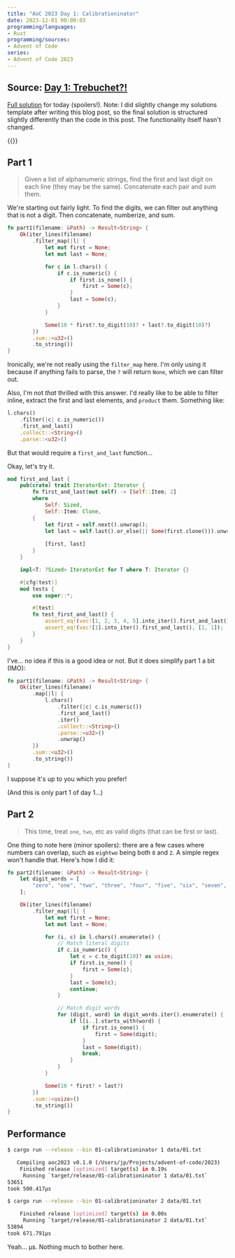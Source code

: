```yaml
---
title: "AoC 2023 Day 1: Calibrationinator"
date: 2023-12-01 00:00:03
programming/languages:
- Rust
programming/sources:
- Advent of Code
series:
- Advent of Code 2023
---
```

## Source: [Day 1: Trebuchet?!](https://adventofcode.com/2023/day/1)

[Full solution](https://github.com/jpverkamp/advent-of-code/tree/master/2023/solutions/day01) for today (spoilers!). Note: I did slightly change my solutions template after writing this blog post, so the final solution is structured slightly differently than the code in this post. The functionality itself hasn't changed. 

{{<toc>}}

## Part 1

> Given a list of alphanumeric strings, find the first and last digit on each line (they may be the same). Concatenate each pair and sum them. 

<!--more-->

We're starting out fairly light. To find the digits, we can filter out anything that is not a digit. Then concatenate, numberize, and sum. 

```rust
fn part1(filename: &Path) -> Result<String> {
    Ok(iter_lines(filename)
        .filter_map(|l| {
            let mut first = None;
            let mut last = None;

            for c in l.chars() {
                if c.is_numeric() {
                    if first.is_none() {
                        first = Some(c);
                    }
                    last = Some(c);
                }
            }

            Some(10 * first?.to_digit(10)? + last?.to_digit(10)?)
        })
        .sum::<u32>()
        .to_string())
}
```

Ironically, we're not really using the `filter_map` here. I'm only using it because if anything fails to parse, the `?` will return `None`, which we can filter out. 

Also, I'm not *that* thrilled with this answer. I'd really like to be able to filter inline, extract the first and last elements, and `product` them. Something like:

```rust
l.chars()
    .filter(|c| c.is_numeric())
    .first_and_last()
    .collect::<String>()
    .parse::<u32>()
```

But that would require a `first_and_last` function...

Okay, let's try it.

```rust
mod first_and_last {
    pub(crate) trait IteratorExt: Iterator {
        fn first_and_last(mut self) -> [Self::Item; 2]
        where
            Self: Sized,
            Self::Item: Clone,
        {
            let first = self.next().unwrap();
            let last = self.last().or_else(|| Some(first.clone())).unwrap();
            
            [first, last]
        }
    }

    impl<T: ?Sized> IteratorExt for T where T: Iterator {}

    #[cfg(test)]
    mod tests {
        use super::*;

        #[test]
        fn test_first_and_last() {
            assert_eq!(vec![1, 2, 3, 4, 5].into_iter().first_and_last(), [1, 5]);
            assert_eq!(vec![1].into_iter().first_and_last(), [1, 1]);
        }
    }
}
```

I've... no idea if this is a good idea or not. But it does simplify part 1 a bit (IMO):

```rust
fn part1(filename: &Path) -> Result<String> {
    Ok(iter_lines(filename)
        .map(|l| {
            l.chars()
                .filter(|c| c.is_numeric())
                .first_and_last()
                .iter()
                .collect::<String>()
                .parse::<u32>()
                .unwrap()
        })
        .sum::<u32>()
        .to_string())
}
```

I suppose it's up to you which you prefer!

(And this is only part 1 of day 1...)

## Part 2

> This time, treat `one`, `two`, etc as valid digits (that can be first or last). 

One thing to note here (minor spoilers): there are a few cases where numbers can overlap, such as `eightwo` being both `8` and `2`. A simple regex won't handle that. Here's how I did it: 

```rust
fn part2(filename: &Path) -> Result<String> {
    let digit_words = [
        "zero", "one", "two", "three", "four", "five", "six", "seven", "eight", "nine",
    ];

    Ok(iter_lines(filename)
        .filter_map(|l| {
            let mut first = None;
            let mut last = None;

            for (i, c) in l.chars().enumerate() {
                // Match literal digits
                if c.is_numeric() {
                    let c = c.to_digit(10)? as usize;
                    if first.is_none() {
                        first = Some(c);
                    }
                    last = Some(c);
                    continue;
                }

                // Match digit words
                for (digit, word) in digit_words.iter().enumerate() {
                    if l[i..].starts_with(word) {
                        if first.is_none() {
                            first = Some(digit);
                        }
                        last = Some(digit);
                        break;
                    }
                }
            }

            Some(10 * first? + last?)
        })
        .sum::<usize>()
        .to_string())
}
```

## Performance

```bash
$ cargo run --release --bin 01-calibrationinator 1 data/01.txt

   Compiling aoc2023 v0.1.0 (/Users/jp/Projects/advent-of-code/2023)
    Finished release [optimized] target(s) in 0.19s
     Running `target/release/01-calibrationinator 1 data/01.txt`
53651
took 500.417µs

$ cargo run --release --bin 01-calibrationinator 2 data/01.txt

    Finished release [optimized] target(s) in 0.00s
     Running `target/release/01-calibrationinator 2 data/01.txt`
53894
took 671.791µs
```

Yeah... µs. Nothing much to bother here. 